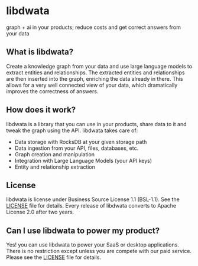 # libdwata
graph + ai in your products; reduce costs and get correct answers from your data

## What is libdwata?
Create a knowledge graph from your data and use large language models to extract entities and relationships.
The extracted entities and relationships are then inserted into the graph, enriching the data already in there.
This allows for a very well connected view of your data, which dramatically improves the correctness of answers.

## How does it work?
libdwata is a library that you can use in your products, share data to it and tweak the graph using the API.
libdwata takes care of:
- Data storage with RocksDB at your given storage path
- Data ingestion from your API, files, databases, etc.
- Graph creation and manipulation
- Integration with Large Language Models (your API keys)
- Entity and relationship extraction

## License
libdwata is license under Business Source License 1.1 (BSL-1.1). See the [LICENSE](LICENSE) file for details.
Every release of libdwata converts to Apache License 2.0 after two years.

## Can I use libdwata to power my product?
Yes! you can use libdwata to power your SaaS or desktop applications.
There is no restriction except unless you are compete with our paid service.
Please see the [LICENSE](LICENSE) file for details.
